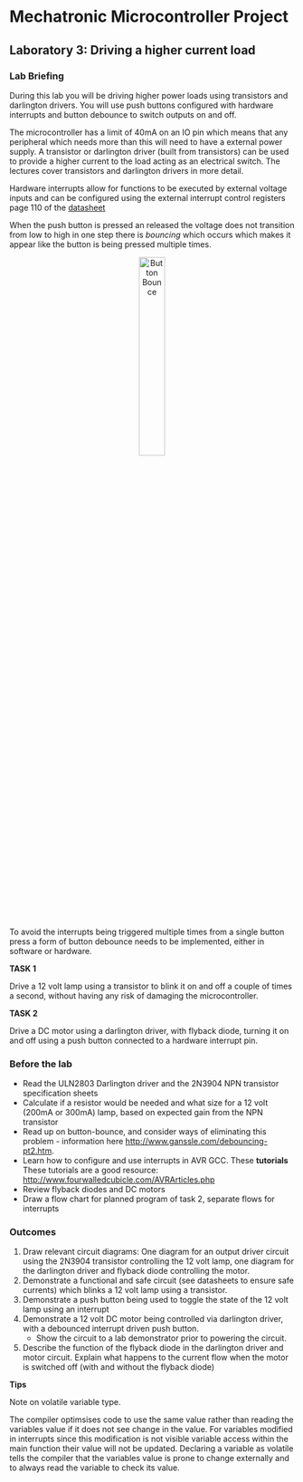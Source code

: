 # Mechatronic Microcontroller Project

## Laboratory 3: Driving a higher current load

### Lab Briefing

During this lab you will be driving higher power loads using transistors and darlington drivers. You will use push buttons configured with hardware interrupts and button debounce to switch outputs on and off.

The microcontroller has a limit of 40mA on an IO pin which means that any peripheral which needs more than this will need to have a external power supply. A transistor or darlington driver (built from transistors) can be used to provide a higher current to the load acting as an electrical switch. The lectures cover transistors and darlington drivers in more detail.

Hardware interrupts allow for functions to be executed by external voltage inputs and can be configured using the external interrupt control registers page 110 of the [datasheet](http://www.atmel.com/Images/Atmel-2549-8-bit-AVR-Microcontroller-ATmega640-1280-1281-2560-2561_datasheet.pdf)

When the push button is pressed an released the voltage does not transition from low to high in one step there is *bouncing* which occurs which makes it appear like the button is being pressed multiple times.

<p align="center"> <img src="https://github.com/mxeng/mcp-docs/blob/master/labs/button_bounce.png" alt="Button Bounce" width="30%"> </p>

To avoid the interrupts being triggered multiple times from a single button press a form of button debounce needs to be implemented, either in software or hardware.

**TASK 1**

Drive a 12 volt lamp using a transistor to blink it on and off a couple of times a second, without having any risk of damaging the microcontroller.

**TASK 2**

Drive a DC motor using a darlington driver, with flyback diode, turning it on and off using a push button connected to a hardware interrupt pin.

### Before the lab

- Read the ULN2803 Darlington driver and the 2N3904 NPN transistor specification sheets
- Calculate if a resistor would be needed and what size for a 12 volt (200mA or 300mA) lamp, based on expected gain from the NPN transistor
- Read up on button-bounce, and consider ways of eliminating this problem - information here http://www.ganssle.com/debouncing-pt2.htm.
- Learn how to configure and use interrupts in AVR GCC. These **tutorials** These tutorials are a good resource: http://www.fourwalledcubicle.com/AVRArticles.php
- Review flyback diodes and DC motors
- Draw a flow chart for planned program of task 2, separate flows for interrupts

### Outcomes

1. Draw relevant circuit diagrams: One diagram for an output driver circuit using the 2N3904 transistor controlling the 12 volt lamp, one diagram for the darlington driver and flyback diode controlling the motor.
2. Demonstrate a functional and safe circuit (see datasheets to ensure safe currents) which blinks a 12 volt lamp using a transistor.
3. Demonstrate a push button being used to toggle the state of the 12 volt lamp using an interrupt
4. Demonstrate a 12 volt DC motor being controlled via darlington driver, with a debounced interrupt driven push button.
   - Show the circuit to a lab demonstrator prior to powering the circuit.
5. Describe the function of the flyback diode in the darlington driver and motor circuit. Explain what happens to the current flow when the motor is switched off (with and without the flyback diode)


**Tips**

Note on volatile variable type.

The compiler optimsises code to use the same value rather than reading the variables value if it does not see change in the value.
For variables modified in interrupts since this modification is not visible variable access within the main function their value will not be updated.
Declaring a variable as volatile tells the compiler that the variables value is prone to change externally and to always read the variable to check its value.
